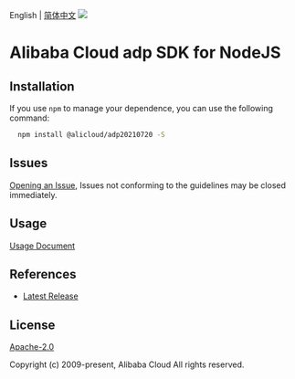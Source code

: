 English | [简体中文](README-CN.md)
![](https://aliyunsdk-pages.alicdn.com/icons/AlibabaCloud.svg)

# Alibaba Cloud adp SDK for NodeJS

## Installation
If you use `npm` to manage your dependence, you can use the following command:

```sh
  npm install @alicloud/adp20210720 -S
```

## Issues
[Opening an Issue](https://github.com/aliyun/alibabacloud-typescript-sdk/issues/new), Issues not conforming to the guidelines may be closed immediately.

## Usage
[Usage Document](https://github.com/aliyun/alibabacloud-typescript-sdk/blob/master/docs/Usage-EN.md#quick-examples)

## References
* [Latest Release](https://github.com/aliyun/alibabacloud-typescript-sdk/)

## License
[Apache-2.0](http://www.apache.org/licenses/LICENSE-2.0)

Copyright (c) 2009-present, Alibaba Cloud All rights reserved.
